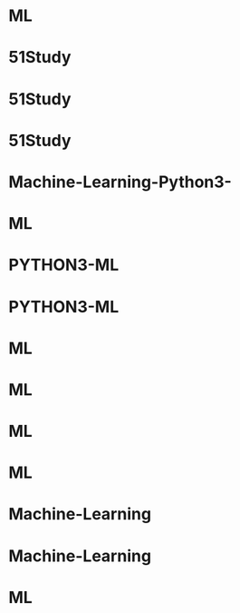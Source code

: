 # ML
# 51Study
# 51Study
# 51Study
# Machine-Learning-Python3-
# ML
# PYTHON3-ML
# PYTHON3-ML
# ML
# ML
# ML
# ML
# Machine-Learning
# Machine-Learning
# ML
